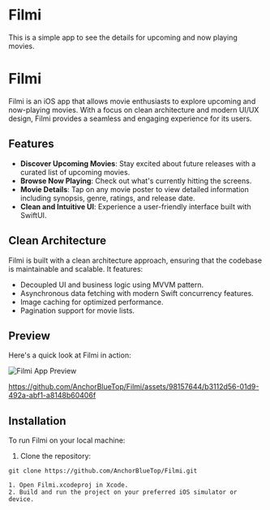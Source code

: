 # Filmi
This is a simple app to see the details for upcoming and now playing movies. 

# Filmi

Filmi is an iOS app that allows movie enthusiasts to explore upcoming and now-playing movies. With a focus on clean architecture and modern UI/UX design, Filmi provides a seamless and engaging experience for its users.

## Features

- **Discover Upcoming Movies**: Stay excited about future releases with a curated list of upcoming movies.
- **Browse Now Playing**: Check out what's currently hitting the screens.
- **Movie Details**: Tap on any movie poster to view detailed information including synopsis, genre, ratings, and release date.
- **Clean and Intuitive UI**: Experience a user-friendly interface built with SwiftUI.

## Clean Architecture

Filmi is built with a clean architecture approach, ensuring that the codebase is maintainable and scalable. It features:

- Decoupled UI and business logic using MVVM pattern.
- Asynchronous data fetching with modern Swift concurrency features.
- Image caching for optimized performance.
- Pagination support for movie lists.

## Preview

Here's a quick look at Filmi in action:

![Filmi App Preview](https://github.com/AnchorBlueTop/Filmi/assets/98157644/fd81d337-709d-4454-b042-326ee8d05492)

https://github.com/AnchorBlueTop/Filmi/assets/98157644/b3112d56-01d9-492a-abf1-a8148b60406f

## Installation

To run Filmi on your local machine:

1. Clone the repository:
```shell
git clone https://github.com/AnchorBlueTop/Filmi.git

1. Open Filmi.xcodeproj in Xcode.
2. Build and run the project on your preferred iOS simulator or device.
